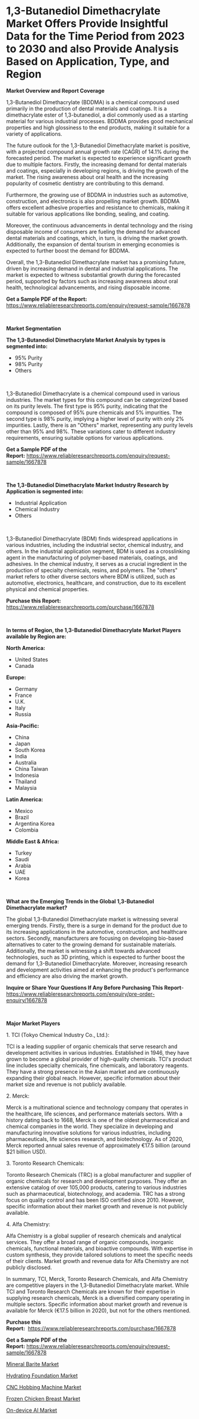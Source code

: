 <p><h1>1,3-Butanediol Dimethacrylate Market Offers Provide Insightful Data for the Time Period from 2023 to 2030 and also Provide Analysis Based on Application, Type, and Region</h1></p><p><strong>Market Overview and Report Coverage</strong></p>
<p><p>1,3-Butanediol Dimethacrylate (BDDMA) is a chemical compound used primarily in the production of dental materials and coatings. It is a dimethacrylate ester of 1,3-butanediol, a diol commonly used as a starting material for various industrial processes. BDDMA provides good mechanical properties and high glossiness to the end products, making it suitable for a variety of applications.</p><p>The future outlook for the 1,3-Butanediol Dimethacrylate market is positive, with a projected compound annual growth rate (CAGR) of 14.1% during the forecasted period. The market is expected to experience significant growth due to multiple factors. Firstly, the increasing demand for dental materials and coatings, especially in developing regions, is driving the growth of the market. The rising awareness about oral health and the increasing popularity of cosmetic dentistry are contributing to this demand.</p><p>Furthermore, the growing use of BDDMA in industries such as automotive, construction, and electronics is also propelling market growth. BDDMA offers excellent adhesive properties and resistance to chemicals, making it suitable for various applications like bonding, sealing, and coating.</p><p>Moreover, the continuous advancements in dental technology and the rising disposable income of consumers are fueling the demand for advanced dental materials and coatings, which, in turn, is driving the market growth. Additionally, the expansion of dental tourism in emerging economies is expected to further boost the demand for BDDMA.</p><p>Overall, the 1,3-Butanediol Dimethacrylate market has a promising future, driven by increasing demand in dental and industrial applications. The market is expected to witness substantial growth during the forecasted period, supported by factors such as increasing awareness about oral health, technological advancements, and rising disposable income.</p></p>
<p><strong>Get a Sample PDF of the Report:</strong> <a href="https://www.reliableresearchreports.com/enquiry/request-sample/1667878">https://www.reliableresearchreports.com/enquiry/request-sample/1667878</a></p>
<p>&nbsp;</p>
<p><strong>Market Segmentation</strong></p>
<p><strong>The 1,3-Butanediol Dimethacrylate Market Analysis by types is segmented into:</strong></p>
<p><ul><li>95% Purity</li><li>98% Purity</li><li>Others</li></ul></p>
<p>&nbsp;</p>
<p><p>1,3-Butanediol Dimethacrylate is a chemical compound used in various industries. The market types for this compound can be categorized based on its purity levels. The first type is 95% purity, indicating that the compound is composed of 95% pure chemicals and 5% impurities. The second type is 98% purity, implying a higher level of purity with only 2% impurities. Lastly, there is an "Others" market, representing any purity levels other than 95% and 98%. These variations cater to different industry requirements, ensuring suitable options for various applications.</p></p>
<p><strong>Get a Sample PDF of the Report:</strong>&nbsp;<a href="https://www.reliableresearchreports.com/enquiry/request-sample/1667878">https://www.reliableresearchreports.com/enquiry/request-sample/1667878</a></p>
<p>&nbsp;</p>
<p><strong>The 1,3-Butanediol Dimethacrylate Market Industry Research by Application is segmented into:</strong></p>
<p><ul><li>Industrial Application</li><li>Chemical Industry</li><li>Others</li></ul></p>
<p>&nbsp;</p>
<p><p>1,3-Butanediol Dimethacrylate (BDM) finds widespread applications in various industries, including the industrial sector, chemical industry, and others. In the industrial application segment, BDM is used as a crosslinking agent in the manufacturing of polymer-based materials, coatings, and adhesives. In the chemical industry, it serves as a crucial ingredient in the production of specialty chemicals, resins, and polymers. The "others" market refers to other diverse sectors where BDM is utilized, such as automotive, electronics, healthcare, and construction, due to its excellent physical and chemical properties.</p></p>
<p><strong>Purchase this Report:</strong>&nbsp; <a href="https://www.reliableresearchreports.com/purchase/1667878">https://www.reliableresearchreports.com/purchase/1667878</a></p>
<p>&nbsp;</p>
<p><strong>In terms of Region, the 1,3-Butanediol Dimethacrylate Market Players available by Region are:</strong></p>
<p>
    <p> <strong> North America: </strong>
        <ul>
            <li>United States</li>
            <li>Canada</li>
        </ul>
        </p> 
    <p> <strong> Europe: </strong>
        <ul>
            <li>Germany</li>
            <li>France</li>
            <li>U.K.</li>
            <li>Italy</li>
            <li>Russia</li>
        </ul>
        </p> 
    <p> <strong> Asia-Pacific: </strong>
        <ul>
            <li>China</li>
            <li>Japan</li>
            <li>South Korea</li>
            <li>India</li>
            <li>Australia</li>
            <li>China Taiwan</li>
            <li>Indonesia</li>
            <li>Thailand</li>
            <li>Malaysia</li>
        </ul>
        </p> 
    <p> <strong> Latin America: </strong>
        <ul>
            <li>Mexico</li>
            <li>Brazil</li>
            <li>Argentina Korea</li>
            <li>Colombia</li>
        </ul>
        </p> 
    <p> <strong> Middle East & Africa: </strong>
        <ul>
            <li>Turkey</li>
            <li>Saudi</li>
            <li>Arabia</li>
            <li>UAE</li>
            <li>Korea</li>
        </ul>
    </p>
    </p>
<p>&nbsp;</p>
<p><strong>What are the Emerging Trends in the Global 1,3-Butanediol Dimethacrylate market?</strong></p>
<p><p>The global 1,3-Butanediol Dimethacrylate market is witnessing several emerging trends. Firstly, there is a surge in demand for the product due to its increasing applications in the automotive, construction, and healthcare sectors. Secondly, manufacturers are focusing on developing bio-based alternatives to cater to the growing demand for sustainable materials. Additionally, the market is witnessing a shift towards advanced technologies, such as 3D printing, which is expected to further boost the demand for 1,3-Butanediol Dimethacrylate. Moreover, increasing research and development activities aimed at enhancing the product's performance and efficiency are also driving the market growth.</p></p>
<p><strong>Inquire or Share Your Questions If Any Before Purchasing This Report</strong>- <a href="https://www.reliableresearchreports.com/enquiry/pre-order-enquiry/1667878">https://www.reliableresearchreports.com/enquiry/pre-order-enquiry/1667878</a></p>
<p>&nbsp;</p>
<p><strong>Major Market Players</strong></p>
<p><p>1. TCI (Tokyo Chemical Industry Co., Ltd.):</p><p>TCI is a leading supplier of organic chemicals that serve research and development activities in various industries. Established in 1946, they have grown to become a global provider of high-quality chemicals. TCI's product line includes specialty chemicals, fine chemicals, and laboratory reagents. They have a strong presence in the Asian market and are continuously expanding their global reach. However, specific information about their market size and revenue is not publicly available.</p><p>2. Merck:</p><p>Merck is a multinational science and technology company that operates in the healthcare, life sciences, and performance materials sectors. With a history dating back to 1668, Merck is one of the oldest pharmaceutical and chemical companies in the world. They specialize in developing and manufacturing innovative solutions for various industries, including pharmaceuticals, life sciences research, and biotechnology. As of 2020, Merck reported annual sales revenue of approximately €17.5 billion (around $21 billion USD).</p><p>3. Toronto Research Chemicals:</p><p>Toronto Research Chemicals (TRC) is a global manufacturer and supplier of organic chemicals for research and development purposes. They offer an extensive catalog of over 105,000 products, catering to various industries such as pharmaceutical, biotechnology, and academia. TRC has a strong focus on quality control and has been ISO certified since 2010. However, specific information about their market growth and revenue is not publicly available.</p><p>4. Alfa Chemistry:</p><p>Alfa Chemistry is a global supplier of research chemicals and analytical services. They offer a broad range of organic compounds, inorganic chemicals, functional materials, and bioactive compounds. With expertise in custom synthesis, they provide tailored solutions to meet the specific needs of their clients. Market growth and revenue data for Alfa Chemistry are not publicly disclosed.</p><p>In summary, TCI, Merck, Toronto Research Chemicals, and Alfa Chemistry are competitive players in the 1,3-Butanediol Dimethacrylate market. While TCI and Toronto Research Chemicals are known for their expertise in supplying research chemicals, Merck is a diversified company operating in multiple sectors. Specific information about market growth and revenue is available for Merck (€17.5 billion in 2020), but not for the others mentioned.</p></p>
<p><strong>Purchase this Report:</strong>&nbsp;&nbsp;<a href="https://www.reliableresearchreports.com/purchase/1667878">https://www.reliableresearchreports.com/purchase/1667878</a></p>
<p></p>
<p><strong>Get a Sample PDF of the Report:</strong>&nbsp;<a href="https://www.reliableresearchreports.com/enquiry/request-sample/1667878">https://www.reliableresearchreports.com/enquiry/request-sample/1667878</a></p>
<p><p><a href="https://github.com/deliacustodio40/Market-Research-Report-List-1/blob/main/mineral-barite-market.md">Mineral Barite Market</a></p><p><a href="https://medium.com/@brendajames1938/hydrating-foundation-market-size-growth-forecast-2023-2030-32a27dbb5d1e">Hydrating Foundation Market</a></p><p><a href="https://www.linkedin.com/pulse/cnc-hobbing-machine-market-size-share-amp-trends-analysis-v7tne/">CNC Hobbing Machine Market</a></p><p><a href="https://medium.com/@mikemonahan1944/frozen-chicken-breast-market-size-growth-forecast-2023-2030-797186be06aa">Frozen Chicken Breast Market</a></p><p><a href="https://github.com/scarol104/Market-Research-Report-List-1/blob/main/on-device-ai-market.md">On-device AI Market</a></p></p>